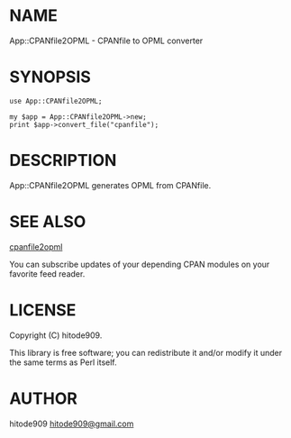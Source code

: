 # NAME

App::CPANfile2OPML - CPANfile to OPML converter

# SYNOPSIS

    use App::CPANfile2OPML;

    my $app = App::CPANfile2OPML->new;
    print $app->convert_file("cpanfile");

# DESCRIPTION

App::CPANfile2OPML generates OPML from CPANfile.

# SEE ALSO

[cpanfile2opml](https://metacpan.org/pod/cpanfile2opml)

You can subscribe updates of your depending CPAN modules on your favorite feed reader.

# LICENSE

Copyright (C) hitode909.

This library is free software; you can redistribute it and/or modify
it under the same terms as Perl itself.

# AUTHOR

hitode909 <hitode909@gmail.com>
